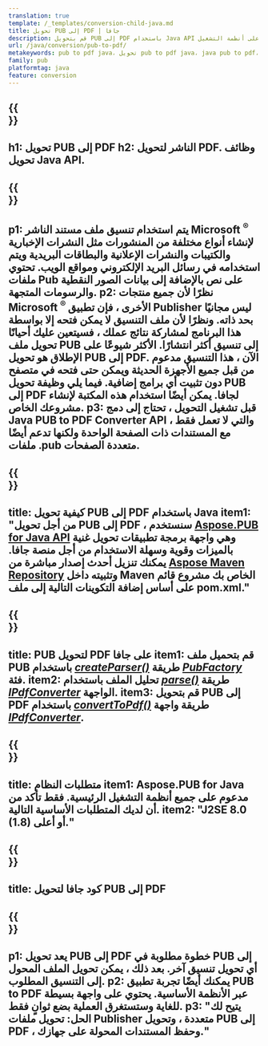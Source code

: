 ```yaml
---
translation: true
template: /_templates/conversion-child-java.md
title: تحويل PUB إلى PDF | جافا
description: قم بتحويل PUB إلى PDF باستخدام Java API على أنظمة التشغيل Windows و Linux و Mac OS X. وظيفة تحويل الناشر التي يسهل دمجها في الحل الخاص بك.
url: /java/conversion/pub-to-pdf/
metakeywords: pub to pdf java، تحويل pub to pdf java، java pub to pdf، publisher to pdf java
family: pub
platformtag: java
feature: conversion
---
```


{{<section banner>}}
---
h1: تحويل PUB إلى PDF
h2: الناشر لتحويل PDF. وظائف تحويل Java API.
---

{{<section overview>}}
---
p1: يتم استخدام تنسيق ملف مستند الناشر Microsoft <sup> ® </sup> لإنشاء أنواع مختلفة من المنشورات مثل النشرات الإخبارية والكتيبات والنشرات الإعلانية والبطاقات البريدية ويتم استخدامه في رسائل البريد الإلكتروني ومواقع الويب. تحتوي ملفات Pub على نص بالإضافة إلى بيانات الصور النقطية والرسومات المتجهة.
p2: نظرًا لأن جميع منتجات Microsoft <sup> ® </sup> الأخرى ، فإن تطبيق Publisher ليس مجانيًا بحد ذاته. ونظرًا لأن ملف التنسيق لا يمكن فتحه إلا بواسطة هذا البرنامج لمشاركة نتائج عملك ، فسيتعين عليك أحيانًا تحويل ملف PUB إلى تنسيق أكثر انتشارًا. الأكثر شيوعًا على الإطلاق هو تحويل PUB إلى PDF. الآن ، هذا التنسيق مدعوم من قبل جميع الأجهزة الحديثة ويمكن حتى فتحه في متصفح دون تثبيت أي برامج إضافية. فيما يلي وظيفة تحويل PUB إلى PDF لجافا. يمكن أيضًا استخدام هذه المكتبة لإنشاء مشروعك الخاص.
p3: قبل تشغيل التحويل ، تحتاج إلى دمج Java PUB to PDF Converter API ، والتي لا تعمل فقط مع المستندات ذات الصفحة الواحدة ولكنها تدعم أيضًا ملفات .pub متعددة الصفحات.
---

{{<section widget>}}
---
title: كيفية تحويل PUB إلى PDF باستخدام Java
item1: "من أجل تحويل PUB إلى PDF ، سنستخدم [Aspose.PUB for Java API](https://products.aspose.com/pub/java/) وهي واجهة برمجة تطبيقات تحويل غنية بالميزات وقوية وسهلة الاستخدام من أجل منصة جافا. يمكنك تنزيل أحدث إصدار مباشرة من [Aspose Maven Repository](https://repository.aspose.com/pub/) وتثبيته داخل Maven الخاص بك مشروع قائم على أساس إضافة التكوينات التالية إلى ملف pom.xml."
---

{{<section feature1>}}
---
title: PUB لتحويل PDF على جافا
item1: قم بتحميل ملف PUB باستخدام [*createParser()*](https://reference.aspose.com/pub/java/com.aspose.pub/PubFactory#createParser-java.lang.String-) طريقة [*PubFactory*](https://reference.aspose.com/pub/java/com.aspose.pub/PubFactory) فئة.
item2: تحليل الملف باستخدام [*parse()*](https://reference.aspose.com/pub/java/com.aspose.pub/IPubParser#parse--) طريقة [*IPdfConverter*](https://reference.aspose.com/pub/java/com.aspose.pub/IPubParser) الواجهة.
item3: قم بتحويل PUB إلى PDF باستخدام [*convertToPdf()*](https://reference.aspose.com/pub/java/com.aspose.pub/IPdfConverter#convertToPdf-com.aspose.pub.Document-java.lang.String-) طريقة واجهة [*IPdfConverter*](https://reference.aspose.com/pub/java/com.aspose.pub/IPdfConverter).
---

{{<section feature2>}}
---
title: متطلبات النظام
item1: Aspose.PUB for Java مدعوم على جميع أنظمة التشغيل الرئيسية. فقط تأكد من أن لديك المتطلبات الأساسية التالية.
item2: "J2SE 8.0 (1.8) أو أعلى."
---

{{<section codeexample>}}
---
title: كود جافا لتحويل PUB إلى PDF
---

{{<section summary>}}
---
p1: يعد تحويل PUB إلى PDF خطوة مطلوبة في PUB إلى أي تحويل تنسيق آخر. بعد ذلك ، يمكن تحويل الملف المحول إلى التنسيق المطلوب.
p2: يمكنك أيضًا تجربة تطبيق PUB to PDF عبر الأنظمة الأساسية. يحتوي على واجهة بسيطة للغاية وستستغرق العملية بضع ثوانٍ فقط.
p3: "يتيح لك الحل: تحويل ملفات Publisher متعددة ، وتحويل PUB إلى PDF ، وحفظ المستندات المحولة على جهازك."
---